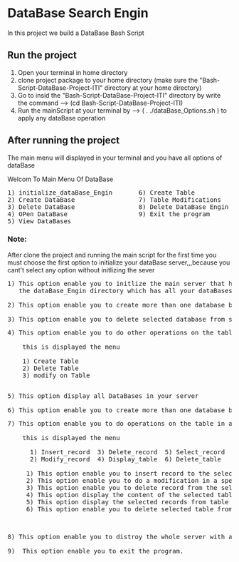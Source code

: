 # DataBase Search Engin
 In this project we build a DataBase Bash Script 
## Run the project
1. Open your terminal in home directory
2. clone project package to your home directory (make sure the "Bash-Script-DataBase-Project-ITI" directory at your home    directory)
3. Go to insid the "Bash-Script-DataBase-Project-ITI" directory by write the command --> (cd Bash-Script-DataBase-Project-ITI)
4. Run the mainScript at your terminal by --> ( . ./dataBase_Options.sh ) to apply any dataBase operation

## After running the project
The main menu will displayed in your terminal and you have all options of dataBase 

Welcom To Main Menu Of DataBase
<pre>
1) initialize_dataBase_Engin       6) Create Table
2) Create DataBase                 7) Table Modifications
3) Delete DataBase                 8) Delete DataBase Engin
4) OPen DataBase                   9) Exit the program
5) View DataBases
</pre>

### Note:
After clone the project and running the main script for the first time you must choose the first option to initialize your dataBase server,,,because you cant't select any option without initlizing the sever

<pre>
1) This option enable you to initlize the main server that have all the DataBases ,,, after choosing this option automaticaly
   the dataBase_Engin directory which has all your dataBases will created.
   
2) This option enable you to create more than one database but with different names

3) This option enable you to delete selected database from server
</pre>
<pre>
4) This option enable you to do other operations on the table in a specific dataBase 
    
    this is displayed the menu 
  
    1) Create Table
    2) Delete Table
    3) modify on Table
</pre>
<pre> 
5) This option display all DataBases in your server

6) This option enable you to create more than one database but with different names
</pre>
<pre>
7) This option enable you to do operations on the table in a specific dataBase 
    
    this is displayed the menu 
   
      1) Insert_record  3) Delete_record  5) Select_record
      2) Modify_record  4) Display_table  6) Delete_table

     1) This option enable you to insert record to the selected table
     2) This option enable you to do a modification in a specific record in the selected table
     3) This option enable you to delete record from the selected table
     4) This option display the content of the selected table
     5) This option display the selected records from table 
     6) This option enable you to delete selected table from a specific dataBase
 </pre>
 <pre>    
8) This option enable you to distroy the whole server with all the databases in it 

9)  This option enable you to exit the program.

</pre>

